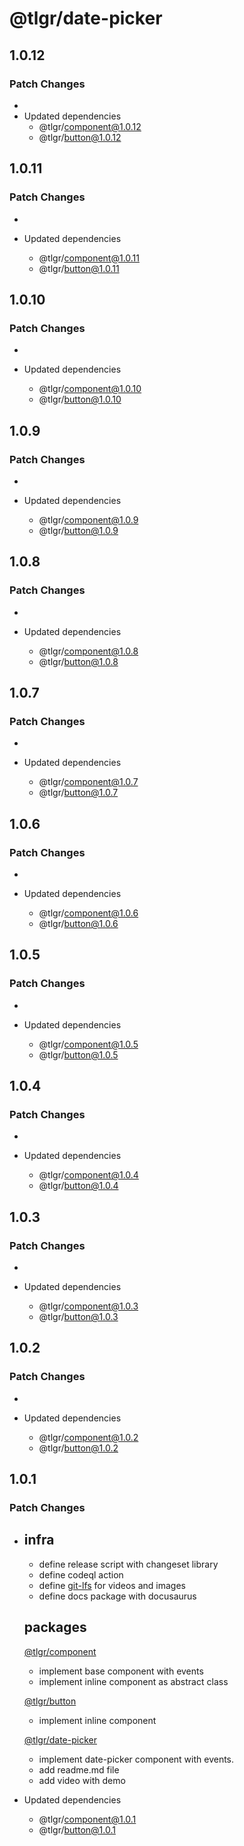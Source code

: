 # @tlgr/date-picker

## 1.0.12

### Patch Changes

-
- Updated dependencies
  - @tlgr/component@1.0.12
  - @tlgr/button@1.0.12

## 1.0.11

### Patch Changes

-

- Updated dependencies
  - @tlgr/component@1.0.11
  - @tlgr/button@1.0.11

## 1.0.10

### Patch Changes

-

- Updated dependencies
  - @tlgr/component@1.0.10
  - @tlgr/button@1.0.10

## 1.0.9

### Patch Changes

-

- Updated dependencies
  - @tlgr/component@1.0.9
  - @tlgr/button@1.0.9

## 1.0.8

### Patch Changes

-

- Updated dependencies
  - @tlgr/component@1.0.8
  - @tlgr/button@1.0.8

## 1.0.7

### Patch Changes

-

- Updated dependencies
  - @tlgr/component@1.0.7
  - @tlgr/button@1.0.7

## 1.0.6

### Patch Changes

-

- Updated dependencies
  - @tlgr/component@1.0.6
  - @tlgr/button@1.0.6

## 1.0.5

### Patch Changes

-

- Updated dependencies
  - @tlgr/component@1.0.5
  - @tlgr/button@1.0.5

## 1.0.4

### Patch Changes

-

- Updated dependencies
  - @tlgr/component@1.0.4
  - @tlgr/button@1.0.4

## 1.0.3

### Patch Changes

-

- Updated dependencies
  - @tlgr/component@1.0.3
  - @tlgr/button@1.0.3

## 1.0.2

### Patch Changes

-

- Updated dependencies
  - @tlgr/component@1.0.2
  - @tlgr/button@1.0.2

## 1.0.1

### Patch Changes

- ## infra

  - define release script with changeset library
  - define codeql action
  - define [git-lfs](https://git-lfs.github.com/) for videos and images
  - define docs package with docusaurus

  ## packages

  [@tlgr/component](packages/component/)

  - implement base component with events
  - implement inline component as abstract class

  [@tlgr/button](packages/button/)

  - implement inline component

  [@tlgr/date-picker](packages/date-picker/)

  - implement date-picker component with events.
  - add readme.md file
  - add video with demo

- Updated dependencies
  - @tlgr/component@1.0.1
  - @tlgr/button@1.0.1
